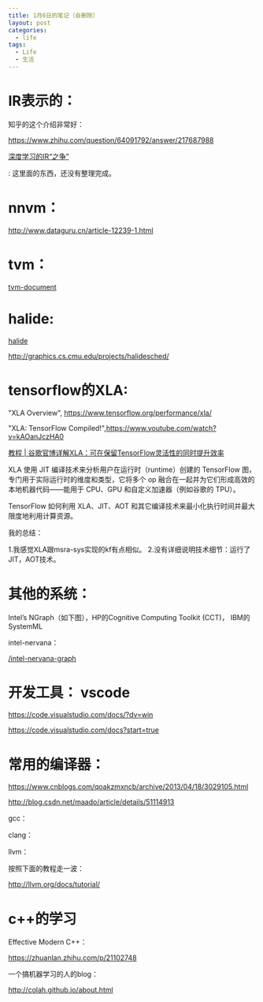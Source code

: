 ```yaml
---
title: 1月6日的笔记（会删除）
layout: post
categories:
  - life
tags:
  - Life
  - 生活
---
```



# IR表示的：

知乎的这个介绍非常好：

https://www.zhihu.com/question/64091792/answer/217687988

[深度学习的IR“之争”](http://www.sohu.com/a/191605477_473283)

: 这里面的东西，还没有整理完成。


# nnvm：

http://www.dataguru.cn/article-12239-1.html


# tvm：

[tvm-document](http://docs.tvmlang.org/)


# halide:

[halide](http://halide-lang.org/)

http://graphics.cs.cmu.edu/projects/halidesched/


# tensorflow的XLA:


"XLA Overview", https://www.tensorflow.org/performance/xla/

"XLA: TensorFlow Compiled!",https://www.youtube.com/watch?v=kAOanJczHA0




[教程 | 谷歌官博详解XLA：可在保留TensorFlow灵活性的同时提升效率](http://www.sohu.com/a/128440204_465975)

XLA 使用 JIT 编译技术来分析用户在运行时（runtime）创建的 TensorFlow 图，专门用于实际运行时的维度和类型，它将多个 op 融合在一起并为它们形成高效的本地机器代码——能用于 CPU、GPU 和自定义加速器（例如谷歌的 TPU）。

 TensorFlow 如何利用 XLA、JIT、AOT 和其它编译技术来最小化执行时间并最大限度地利用计算资源。


 我的总结：
 
 1.我感觉XLA跟msra-sys实现的kf有点相似。
 2.没有详细说明技术细节：运行了JIT，AOT技术。



# 其他的系统：

Intel’s NGraph（如下图），HP的Cognitive Computing Toolkit (CCT)， IBM的SystemML


intel-nervana：

[/intel-nervana-graph](https://ai.intel.com/intel-nervana-graph-preview-release/)




# 开发工具： vscode

https://code.visualstudio.com/docs/?dv=win

https://code.visualstudio.com/docs?start=true





#  常用的编译器：

https://www.cnblogs.com/qoakzmxncb/archive/2013/04/18/3029105.html

http://blog.csdn.net/maado/article/details/51114913



gcc：

clang：

llvm：

按照下面的教程走一波：

http://llvm.org/docs/tutorial/



# c++的学习

Effective Modern C++：

https://zhuanlan.zhihu.com/p/21102748






一个搞机器学习的人的blog：

http://colah.github.io/about.html


